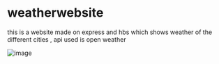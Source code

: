 # weatherwebsite
this is a website made on express and hbs which shows weather of the different cities , api used is open weather


![image](https://user-images.githubusercontent.com/64886059/125186212-a512e880-e246-11eb-998f-f0189cdf76b1.png)

